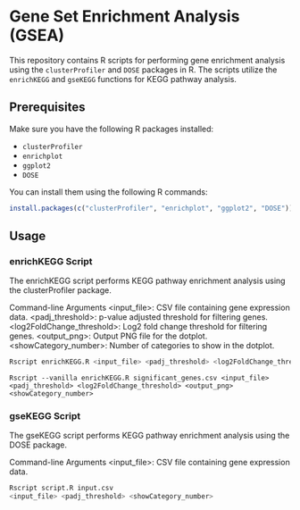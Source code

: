 # Gene Set Enrichment Analysis (GSEA)

This repository contains R scripts for performing gene enrichment analysis using the `clusterProfiler` and `DOSE` packages in R. The scripts utilize the `enrichKEGG` and `gseKEGG` functions for KEGG pathway analysis.

## Prerequisites

Make sure you have the following R packages installed:

- `clusterProfiler`
- `enrichplot`
- `ggplot2`
- `DOSE`

You can install them using the following R commands:

```R
install.packages(c("clusterProfiler", "enrichplot", "ggplot2", "DOSE"))
```

## Usage

### enrichKEGG Script

The enrichKEGG script performs KEGG pathway enrichment analysis using the clusterProfiler package.

Command-line Arguments
<input_file>: CSV file containing gene expression data.
<padj_threshold>: p-value adjusted threshold for filtering genes.
<log2FoldChange_threshold>: Log2 fold change threshold for filtering genes.
<output_png>: Output PNG file for the dotplot.
<showCategory_number>: Number of categories to show in the dotplot.

```bash
Rscript enrichKEGG.R <input_file> <padj_threshold> <log2FoldChange_threshold> <output_png> <showCategory_number>
```

```console
Rscript --vanilla enrichKEGG.R significant_genes.csv <input_file> <padj_threshold> <log2FoldChange_threshold> <output_png> <showCategory_number>
```

### gseKEGG Script

The gseKEGG script performs KEGG pathway enrichment analysis using the DOSE package.

Command-line Arguments
<input_file>: CSV file containing gene expression data.

```bash
Rscript script.R input.csv 
<input_file> <padj_threshold> <showCategory_number>
```


